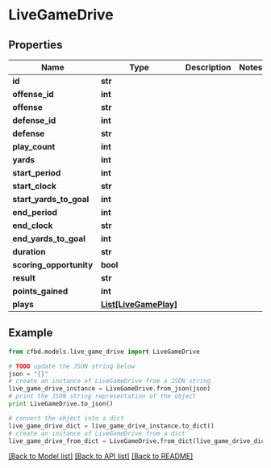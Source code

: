 # LiveGameDrive


## Properties
Name | Type | Description | Notes
------------ | ------------- | ------------- | -------------
**id** | **str** |  | 
**offense_id** | **int** |  | 
**offense** | **str** |  | 
**defense_id** | **int** |  | 
**defense** | **str** |  | 
**play_count** | **int** |  | 
**yards** | **int** |  | 
**start_period** | **int** |  | 
**start_clock** | **str** |  | 
**start_yards_to_goal** | **int** |  | 
**end_period** | **int** |  | 
**end_clock** | **str** |  | 
**end_yards_to_goal** | **int** |  | 
**duration** | **str** |  | 
**scoring_opportunity** | **bool** |  | 
**result** | **str** |  | 
**points_gained** | **int** |  | 
**plays** | [**List[LiveGamePlay]**](LiveGamePlay.md) |  | 

## Example

```python
from cfbd.models.live_game_drive import LiveGameDrive

# TODO update the JSON string below
json = "{}"
# create an instance of LiveGameDrive from a JSON string
live_game_drive_instance = LiveGameDrive.from_json(json)
# print the JSON string representation of the object
print LiveGameDrive.to_json()

# convert the object into a dict
live_game_drive_dict = live_game_drive_instance.to_dict()
# create an instance of LiveGameDrive from a dict
live_game_drive_from_dict = LiveGameDrive.from_dict(live_game_drive_dict)
```
[[Back to Model list]](../README.md#documentation-for-models) [[Back to API list]](../README.md#documentation-for-api-endpoints) [[Back to README]](../README.md)


